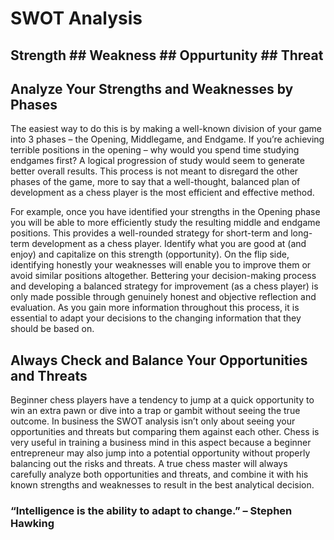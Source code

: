 # SWOT Analysis

## Strength ## Weakness ## Oppurtunity ## Threat

## Analyze Your Strengths and Weaknesses by Phases
The easiest way to do this is by making a well-known division of your game into 3 phases – the Opening, Middlegame, and Endgame. If you’re achieving terrible positions in the opening – why would you spend time studying endgames first? A logical progression of study would seem to generate better overall results. This process is not meant to disregard the other phases of the game, more to say that a well-thought, balanced plan of development as a chess player is the most efficient and effective method.

For example, once you have identified your strengths in the Opening phase you will be able to more efficiently study the resulting middle and endgame positions. This provides a well-rounded strategy for short-term and long-term development as a chess player. Identify what you are good at (and enjoy) and capitalize on this strength (opportunity). On the flip side, identifying honestly your weaknesses will enable you to improve them or avoid similar positions altogether. Bettering your decision-making process and developing a balanced strategy for improvement (as a chess player) is only made possible through genuinely honest and objective reflection and evaluation. As you gain more information throughout this process, it is essential to adapt your decisions to the changing information that they should be based on.

## Always Check and Balance Your Opportunities and Threats
Beginner chess players have a tendency to jump at a quick opportunity to win an extra pawn or dive into a trap or gambit without seeing the true outcome. In business the SWOT analysis isn’t only about seeing your opportunities and threats but comparing them against each other. Chess is very useful in training a business mind in this aspect because a beginner entrepreneur may also jump into a potential opportunity without properly balancing out the risks and threats. A true chess master will always carefully analyze both opportunities and threats, and combine it with his known strengths and weaknesses to result in the best analytical decision.

### “Intelligence is the ability to adapt to change.” – Stephen Hawking
